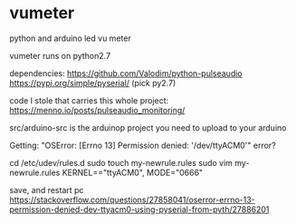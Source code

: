 # vumeter
python and arduino led vu meter

vumeter runs on python2.7

dependencies:
https://github.com/Valodim/python-pulseaudio
https://pypi.org/simple/pyserial/ (pick py2.7)

code I stole that carries this whole project:
https://menno.io/posts/pulseaudio_monitoring/

src/arduino-src is the arduinop project you need to upload to your arduino



Getting: "OSError: [Errno 13] Permission denied: '/dev/ttyACM0'" error?

cd /etc/udev/rules.d
sudo touch my-newrule.rules
sudo vim my-newrule.rules
KERNEL=="ttyACM0", MODE="0666"

save, and restart pc
https://stackoverflow.com/questions/27858041/oserror-errno-13-permission-denied-dev-ttyacm0-using-pyserial-from-pyth/27886201
